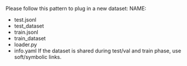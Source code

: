 Please follow this pattern to plug in a new dataset:
NAME:
  - test.jsonl
  - test_dataset
  - train.jsonl
  - train_dataset
  - loader.py
  - info.yaml
If the dataset is shared during test/val and train phase, use soft/symbolic links.